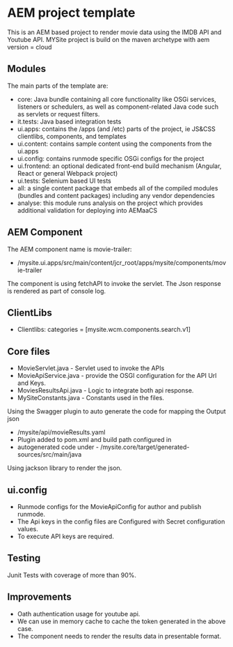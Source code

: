 # AEM project template

This is an AEM based project to render movie data using the IMDB API and Youtube API.
MYSite project is build on the maven archetype with aem version = cloud

## Modules

The main parts of the template are:

* core: Java bundle containing all core functionality like OSGi services, listeners or schedulers, as well as component-related Java code such as servlets or request filters.
* it.tests: Java based integration tests
* ui.apps: contains the /apps (and /etc) parts of the project, ie JS&CSS clientlibs, components, and templates
* ui.content: contains sample content using the components from the ui.apps
* ui.config: contains runmode specific OSGi configs for the project
* ui.frontend: an optional dedicated front-end build mechanism (Angular, React or general Webpack project)
* ui.tests: Selenium based UI tests
* all: a single content package that embeds all of the compiled modules (bundles and content packages) including any vendor dependencies
* analyse: this module runs analysis on the project which provides additional validation for deploying into AEMaaCS

## AEM Component

The AEM component name is movie-trailer:
* /mysite.ui.apps/src/main/content/jcr_root/apps/mysite/components/movie-trailer

The component is using fetchAPI to invoke the servlet.
The Json response is rendered as part of console log.

## ClientLibs

* Clientlibs: categories = [mysite.wcm.components.search.v1]

## Core files

* MovieServlet.java - Servlet used to invoke the APIs
* MovieApiService.java - provide the OSGI configuration for the API Url and Keys.
* MoviesResultsApi.java - Logic to integrate both api response.
* MySiteConstants.java - Constants used in the files.

Using the Swagger plugin to auto generate the code for mapping the Output json

* /mysite/api/movieResults.yaml
* Plugin added to pom.xml and build path configured in <exclusions></exclusions>
* autogenerated code under - /mysite.core/target/generated-sources/src/main/java

Using jackson library to render the json.

## ui.config

* Runmode configs for the MovieApiConfig for author and publish runmode.
* The Api keys in the config files are Configured with Secret configuration values.
* To execute API keys are required.

## Testing

Junit Tests with coverage of more than 90%.

## Improvements

* Oath authentication usage for youtube api.
* We can use in memory cache to cache the token generated in the above case.
* The component needs to render the results data in presentable format.


